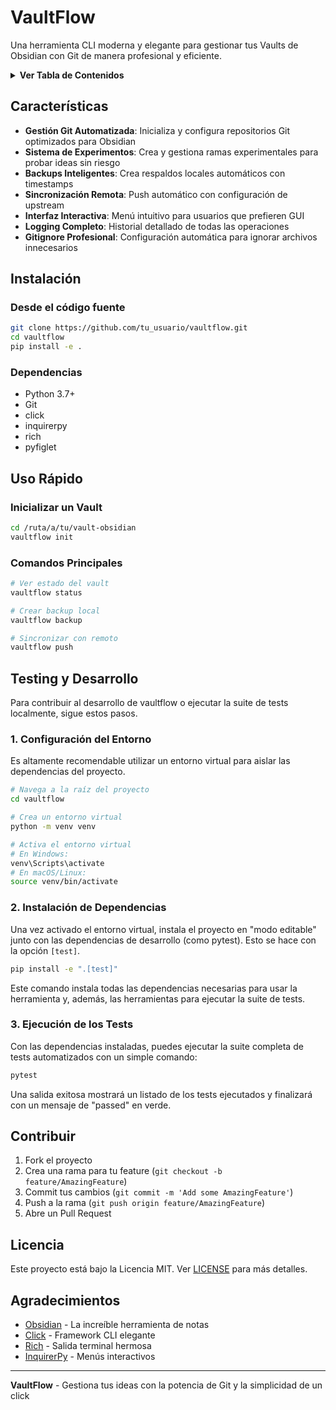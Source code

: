 # VaultFlow

Una herramienta CLI moderna y elegante para gestionar tus Vaults de Obsidian con Git de manera profesional y eficiente.

<details>
<summary><strong>Ver Tabla de Contenidos</strong></summary>

- [Características](#características)
- [Instalación](#instalación)
- [Uso Rápido](#uso-rápido)
- [Testing y Desarrollo](#testing-y-desarrollo)
- [Contribuir](#contribuir)
- [Licencia](#licencia)
- [Agradecimientos](#agradecimientos)

</details>

## Características

- **Gestión Git Automatizada**: Inicializa y configura repositorios Git optimizados para Obsidian
- **Sistema de Experimentos**: Crea y gestiona ramas experimentales para probar ideas sin riesgo
- **Backups Inteligentes**: Crea respaldos locales automáticos con timestamps
- **Sincronización Remota**: Push automático con configuración de upstream
- **Interfaz Interactiva**: Menú intuitivo para usuarios que prefieren GUI
- **Logging Completo**: Historial detallado de todas las operaciones
- **Gitignore Profesional**: Configuración automática para ignorar archivos innecesarios

## Instalación

### Desde el código fuente

```bash
git clone https://github.com/tu_usuario/vaultflow.git
cd vaultflow
pip install -e .
```

### Dependencias

- Python 3.7+
- Git
- click
- inquirerpy
- rich
- pyfiglet

## Uso Rápido

### Inicializar un Vault

```bash
cd /ruta/a/tu/vault-obsidian
vaultflow init
```

### Comandos Principales

```bash
# Ver estado del vault
vaultflow status

# Crear backup local
vaultflow backup

# Sincronizar con remoto
vaultflow push
```

## Testing y Desarrollo

Para contribuir al desarrollo de vaultflow o ejecutar la suite de tests localmente, sigue estos pasos.

### 1. Configuración del Entorno

Es altamente recomendable utilizar un entorno virtual para aislar las dependencias del proyecto.

```bash
# Navega a la raíz del proyecto
cd vaultflow

# Crea un entorno virtual
python -m venv venv

# Activa el entorno virtual
# En Windows:
venv\Scripts\activate
# En macOS/Linux:
source venv/bin/activate
```

### 2. Instalación de Dependencias

Una vez activado el entorno virtual, instala el proyecto en "modo editable" junto con las dependencias de desarrollo (como pytest). Esto se hace con la opción `[test]`.

```bash
pip install -e ".[test]"
```

Este comando instala todas las dependencias necesarias para usar la herramienta y, además, las herramientas para ejecutar la suite de tests.

### 3. Ejecución de los Tests

Con las dependencias instaladas, puedes ejecutar la suite completa de tests automatizados con un simple comando:

```bash
pytest
```

Una salida exitosa mostrará un listado de los tests ejecutados y finalizará con un mensaje de "passed" en verde.

## Contribuir

1. Fork el proyecto
2. Crea una rama para tu feature (`git checkout -b feature/AmazingFeature`)
3. Commit tus cambios (`git commit -m 'Add some AmazingFeature'`)
4. Push a la rama (`git push origin feature/AmazingFeature`)
5. Abre un Pull Request

## Licencia

Este proyecto está bajo la Licencia MIT. Ver [LICENSE](LICENSE) para más detalles.

## Agradecimientos

- [Obsidian](https://obsidian.md/) - La increíble herramienta de notas
- [Click](https://click.palletsprojects.com/) - Framework CLI elegante
- [Rich](https://rich.readthedocs.io/) - Salida terminal hermosa
- [InquirerPy](https://inquirerpy.readthedocs.io/) - Menús interactivos

---

**VaultFlow** - Gestiona tus ideas con la potencia de Git y la simplicidad de un click